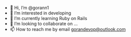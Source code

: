 - 👋 Hi, I’m @gorann1
- 👀 I’m interested in developing
- 🌱 I’m currently learning Ruby on Rails
- 💞️ I’m looking to collaborate on ...
- 📫 How to reach me by email gorandevop@outlook.com

<!---
gorann1/gorann1 is a ✨ special ✨ repository because its `README.md` (this file) appears on your GitHub profile.
You can click the Preview link to take a look at your changes.
--->
